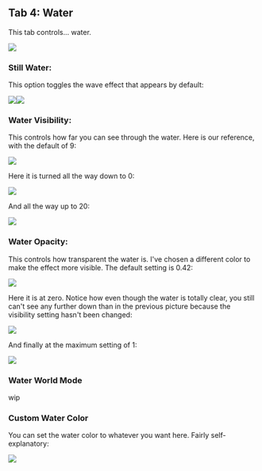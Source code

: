 ## Tab 4: Water

This tab controls... water.

<img src="https://i.imgur.com/qTGTIGm.png" class="inline">

### Still Water:

  This option toggles the wave effect that appears by default:
  
  <img src="https://i.imgur.com/2Zdh1uf.png" class="inline"><img src="https://i.imgur.com/w6tSkhy.png" class="inline">
  
### Water Visibility:

  This controls how far you can see through the water. Here is our reference, with the default of 9:
  
  <img src="https://i.imgur.com/arVIlD9.png" class="inline">
  
  Here it is turned all the way down to 0:
  
  <img src="https://i.imgur.com/vCQkMlJ.png" class="inline">
  
  And all the way up to 20:
  
  <img src="https://i.imgur.com/yt8ighO.png" class="inline">
  
### Water Opacity:

  This controls how transparent the water is. I've chosen a different color to make the effect more visible. The default setting is 0.42:
  
  <img src="https://i.imgur.com/9TMIYSU.png" class="inline">
  
  Here it is at zero. Notice how even though the water is totally clear, you still can't see any further down than in the previous picture because the visibility setting hasn't been changed:
  
  <img src="https://i.imgur.com/GgdYXTE.png" class="inline">
  
  And finally at the maximum setting of 1:
  
  <img src="https://i.imgur.com/pkvsduy.png" class="inline">
  
### Water World Mode

  wip
  
### Custom Water Color

  You can set the water color to whatever you want here. Fairly self-explanatory:
  
  <img src="https://i.imgur.com/eV2p2gN.png" class="inline">

